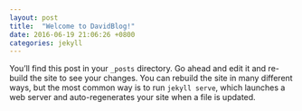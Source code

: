 ```yaml
---
layout: post
title:  "Welcome to DavidBlog!"
date: 2016-06-19 21:06:26 +0800
categories: jekyll
---
```


You’ll find this post in your `_posts` directory. Go ahead and edit it and re-build the site to see your changes. You can rebuild the site in many different ways, but the most common way is to run `jekyll serve`, which launches a web server and auto-regenerates your site when a file is updated.

